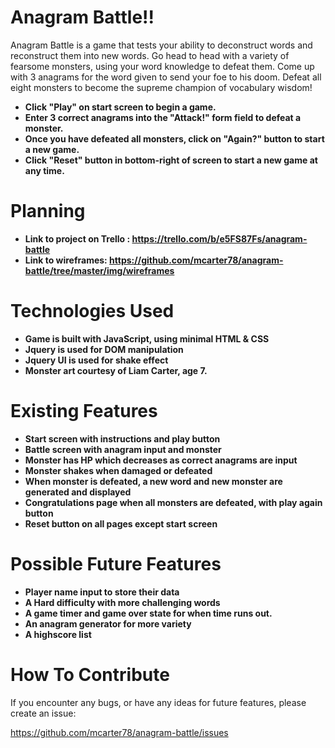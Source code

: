 # Anagram Battle!!

Anagram Battle is a game that tests your ability to deconstruct words and reconstruct them into new words.
Go head to head with a variety of fearsome monsters, using your word knowledge to defeat them.  Come up
with 3 anagrams for the word given to send your foe to his doom.  Defeat all eight monsters
to become the supreme champion of vocabulary wisdom!

* **Click "Play" on start screen to begin a game.**
* **Enter 3 correct anagrams into the "Attack!" form field to defeat a monster.**
* **Once you have defeated all monsters, click on "Again?" button to start a new game.**
* **Click "Reset" button in bottom-right of screen to start a new game at any time.**



# Planning

* **Link to project on Trello : https://trello.com/b/e5FS87Fs/anagram-battle**
* **Link to wireframes: https://github.com/mcarter78/anagram-battle/tree/master/img/wireframes**

# Technologies Used

* **Game is built with JavaScript, using minimal HTML & CSS**
* **Jquery is used for DOM manipulation**
* **Jquery UI is used for shake effect**
* **Monster art courtesy of Liam Carter, age 7.**

# Existing Features

* **Start screen with instructions and play button**
* **Battle screen with anagram input and monster**
* **Monster has HP which decreases as correct anagrams are input**
* **Monster shakes when damaged or defeated**
* **When monster is defeated, a new word and new monster are generated and displayed**
* **Congratulations page when all monsters are defeated, with play again button**
* **Reset button on all pages except start screen**

# Possible Future Features

* **Player name input to store their data**
* **A Hard difficulty with more challenging words**
* **A game timer and game over state for when time runs out.**
* **An anagram generator for more variety**
* **A highscore list**

# How To Contribute

If you encounter any bugs, or have any ideas for future features, please create an issue:

https://github.com/mcarter78/anagram-battle/issues
